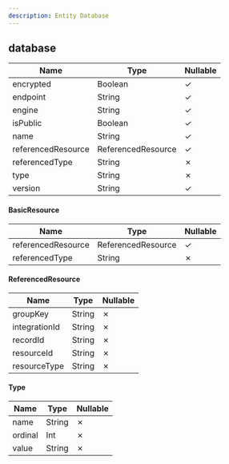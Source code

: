 ```yaml
---
description: Entity Database
---
```

database
--------

| **Name**           | **Type**           | **Nullable** |
| ------------------ | ------------------ | ------------ |
| encrypted          | Boolean            | &check;      |
| endpoint           | String             | &check;      |
| engine             | String             | &check;      |
| isPublic           | Boolean            | &check;      |
| name               | String             | &check;      |
| referencedResource | ReferencedResource | &check;      |
| referencedType     | String             | &cross;      |
| type               | String             | &cross;      |
| version            | String             | &check;      |

#### BasicResource
| **Name**           | **Type**           | **Nullable** |
| ------------------ | ------------------ | ------------ |
| referencedResource | ReferencedResource | &check;      |
| referencedType     | String             | &cross;      |

#### ReferencedResource
| **Name**      | **Type** | **Nullable** |
| ------------- | -------- | ------------ |
| groupKey      | String   | &cross;      |
| integrationId | String   | &cross;      |
| recordId      | String   | &cross;      |
| resourceId    | String   | &cross;      |
| resourceType  | String   | &cross;      |

#### Type
| **Name** | **Type** | **Nullable** |
| -------- | -------- | ------------ |
| name     | String   | &cross;      |
| ordinal  | Int      | &cross;      |
| value    | String   | &cross;      |
